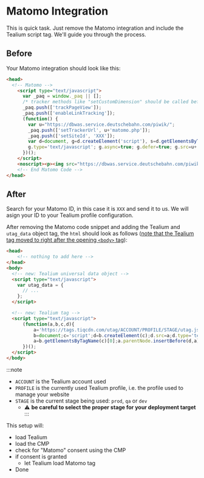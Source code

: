 # Matomo Integration

This is quick task. Just remove the Matomo integration and include the Tealium script tag. We'll guide you through the process.

## Before

Your Matomo integration should look like this:

```html
<head>
  <!-- Matomo -->
    <script type="text/javascript">
      var _paq = window._paq || [];
      /* tracker methods like "setCustomDimension" should be called before "trackPageView" */
      _paq.push(['trackPageView']);
      _paq.push(['enableLinkTracking']);
      (function() {
        var u="https://dbwas.service.deutschebahn.com/piwik/";
        _paq.push(['setTrackerUrl', u+'matomo.php']);
        _paq.push(['setSiteId', 'XXX']);
        var d=document, g=d.createElement('script'), s=d.getElementsByTagName('script')[0];
        g.type='text/javascript'; g.async=true; g.defer=true; g.src=u+'matomo.js'; s.parentNode.insertBefore(g,s);
      })();
    </script>
    <noscript><p><img src="https://dbwas.service.deutschebahn.com/piwik/matomo.php?idsite=XXX&amp;rec=1" style="border:0;" alt="" /></p></noscript>
    <!-- End Matomo Code -->
</head>
```

## After

Search for your Matomo ID, in this case it is `XXX` and send it to us. We will asign your ID to your Tealium profile configuration. 

After removing the Matomo code snippet and adding the Tealium and `utag_data` object tag, the `html` should look as follows ([note that the Tealium tag moved to right after the opening `<body>` tag](https://docs.tealium.com/platforms/javascript/install/#code-placement)):

<!-- prettier-ignore-start -->
```html
<head>
    <!-- nothing to add here -->
</head>
<body>
  <!-- new: Tealium universal data object -->
  <script type="text/javascript">
    var utag_data = {
      // ...
    };
  </script>

  <!-- new: Tealium tag -->
  <script type="text/javascript">
      (function(a,b,c,d){
          a='https://tags.tiqcdn.com/utag/ACCOUNT/PROFILE/STAGE/utag.js';
          b=document;c='script';d=b.createElement(c);d.src=a;d.type='text/java'+c;d.async=true;
          a=b.getElementsByTagName(c)[0];a.parentNode.insertBefore(d,a);
      })();
  </script>
</body>
```
<!-- prettier-ignore-end -->

:::note
- `ACCOUNT` is the Tealium account used
- `PROFILE` is the currently used Tealium profile, i.e. the profile used to manage your website
- `STAGE` is the current stage being used: `prod`, `qa` or `dev`
  - ⚠️ **be careful to select the proper stage for your deployment target**
:::
  
This setup will:

- load Tealium
- load the CMP
- check for "Matomo" consent using the CMP
- if consent is granted
  - let Tealium load Matomo tag
- Done
